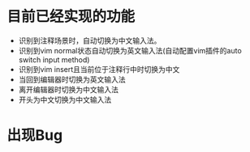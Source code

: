 # 目前已经实现的功能
  - 识别到注释场景时，自动切换为中文输入法。
  - 识别到vim normal状态自动切换为英文输入法(自动配置vim插件的auto switch input method)
  - 识别到vim insert且当前位于注释行中时切换为中文
  - 当回到编辑器时切换为英文输入法
  - 离开编辑器时切换为中文输入法
  - 开头为中文切换为中文输入法

# 出现Bug
